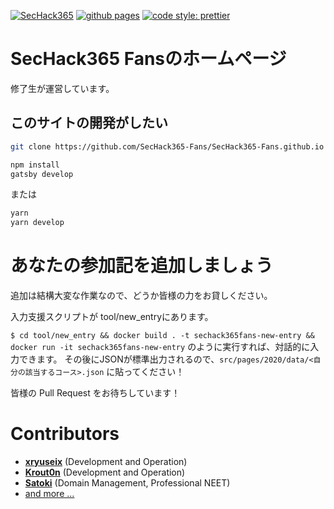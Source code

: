 [![SecHack365](https://img.shields.io/static/v1?label=SecHack&message=365&color=ffd700)](https://sechack365.nict.go.jp/) [![github pages](https://github.com/SecHack365-Fans/SecHack365-Fans.github.io/actions/workflows/gh-pages.yml/badge.svg)](https://github.com/SecHack365-Fans/SecHack365-Fans.github.io/actions/workflows/gh-pages.yml) [![code style: prettier](https://img.shields.io/badge/code_style-prettier-ff69b4.svg)](https://github.com/prettier/prettier)

# SecHack365 Fansのホームページ

修了生が運営しています。

## このサイトの開発がしたい

```sh
git clone https://github.com/SecHack365-Fans/SecHack365-Fans.github.io
```

```sh
npm install
gatsby develop
```

または

```sh
yarn
yarn develop
```

# あなたの参加記を追加しましょう

追加は結構大変な作業なので、どうか皆様の力をお貸しください。

入力支援スクリプトが tool/new_entryにあります。

`$ cd tool/new_entry && docker build . -t sechack365fans-new-entry && docker run -it sechack365fans-new-entry` のように実行すれば、対話的に入力できます。
その後にJSONが標準出力されるので、`src/pages/2020/data/<自分の該当するコース>.json` に貼ってください！

皆様の Pull Request をお待ちしています！

# Contributors

* **[xryuseix](https://github.com/xryuseix)** (Development and Operation)
* **[Krout0n](https://github.com/Krout0n)** (Development and Operation)
* **[Satoki](https://github.com/satoki)** (Domain Management, Professional NEET)
* [and more ...](https://github.com/SecHack365-Fans/SecHack365-Fans.github.io/graphs/contributors)
 